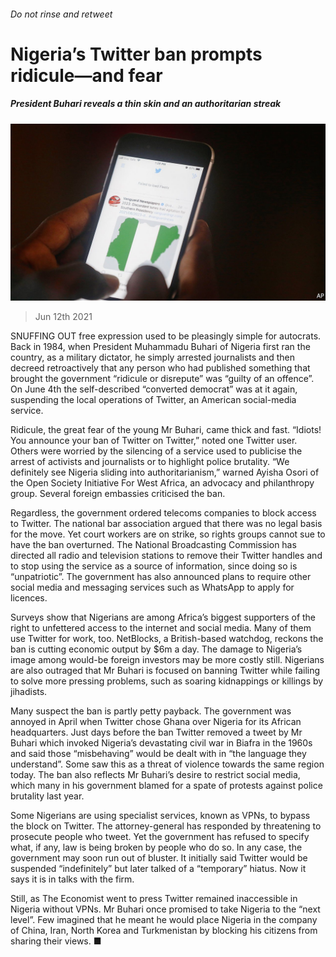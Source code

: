 ###### Do not rinse and retweet

# Nigeria’s Twitter ban prompts ridicule—and fear 

##### President Buhari reveals a thin skin and an authoritarian streak 

![image](images/20210612_MAP003_0.jpg) 

> Jun 12th 2021 

SNUFFING OUT free expression used to be pleasingly simple for autocrats. Back in 1984, when President Muhammadu Buhari of Nigeria first ran the country, as a military dictator, he simply arrested journalists and then decreed retroactively that any person who had published something that brought the government “ridicule or disrepute” was “guilty of an offence”. On June 4th the self-described “converted democrat” was at it again, suspending the local operations of Twitter, an American social-media service.

Ridicule, the great fear of the young Mr Buhari, came thick and fast. “Idiots! You announce your ban of Twitter on Twitter,” noted one Twitter user. Others were worried by the silencing of a service used to publicise the arrest of activists and journalists or to highlight police brutality. “We definitely see Nigeria sliding into authoritarianism,” warned Ayisha Osori of the Open Society Initiative For West Africa, an advocacy and philanthropy group. Several foreign embassies criticised the ban.


Regardless, the government ordered telecoms companies to block access to Twitter. The national bar association argued that there was no legal basis for the move. Yet court workers are on strike, so rights groups cannot sue to have the ban overturned. The National Broadcasting Commission has directed all radio and television stations to remove their Twitter handles and to stop using the service as a source of information, since doing so is “unpatriotic”. The government has also announced plans to require other social media and messaging services such as WhatsApp to apply for licences.

Surveys show that Nigerians are among Africa’s biggest supporters of the right to unfettered access to the internet and social media. Many of them use Twitter for work, too. NetBlocks, a British-based watchdog, reckons the ban is cutting economic output by $6m a day. The damage to Nigeria’s image among would-be foreign investors may be more costly still. Nigerians are also outraged that Mr Buhari is focused on banning Twitter while failing to solve more pressing problems, such as soaring kidnappings or killings by jihadists.

Many suspect the ban is partly petty payback. The government was annoyed in April when Twitter chose Ghana over Nigeria for its African headquarters. Just days before the ban Twitter removed a tweet by Mr Buhari which invoked Nigeria’s devastating civil war in Biafra in the 1960s and said those “misbehaving” would be dealt with in “the language they understand”. Some saw this as a threat of violence towards the same region today. The ban also reflects Mr Buhari’s desire to restrict social media, which many in his government blamed for a spate of protests against police brutality last year.

Some Nigerians are using specialist services, known as VPNs, to bypass the block on Twitter. The attorney-general has responded by threatening to prosecute people who tweet. Yet the government has refused to specify what, if any, law is being broken by people who do so. In any case, the government may soon run out of bluster. It initially said Twitter would be suspended “indefinitely” but later talked of a “temporary” hiatus. Now it says it is in talks with the firm.

Still, as The Economist went to press Twitter remained inaccessible in Nigeria without VPNs. Mr Buhari once promised to take Nigeria to the “next level”. Few imagined that he meant he would place Nigeria in the company of China, Iran, North Korea and Turkmenistan by blocking his citizens from sharing their views. ■

